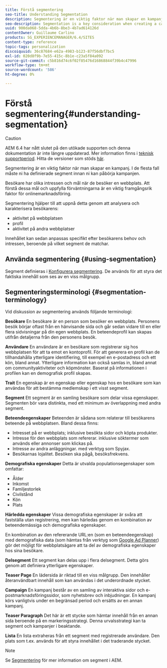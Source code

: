 ```yaml
---
title: Förstå segmentering
seo-title: Understanding Segmentation
description: Segmentering är en viktig faktor när man skapar en kampanj
seo-description: Segmentation is a key consideration when creating a campaign
uuid: 900da068-5dda-4b6b-8be3-4b7ad614126d
contentOwner: Guillaume Carlino
products: SG_EXPERIENCEMANAGER/6.4/SITES
content-type: reference
topic-tags: personalization
discoiquuid: 36c87684-e62a-4983-b123-87f56dbf7bc5
exl-id: 020d8f9b-7e55-415c-8b1e-c23a5f84a092
source-git-commit: c5b816d74c6f02f85476d16868844f39b4c47996
workflow-type: tm+mt
source-wordcount: '586'
ht-degree: 0%

---
```


# Förstå segmentering{#understanding-segmentation}

>[!CAUTION]
>
>AEM 6.4 har nått slutet på den utökade supporten och denna dokumentation är inte längre uppdaterad. Mer information finns i [teknisk supportperiod](https://helpx.adobe.com/support/programs/eol-matrix.html). Hitta de versioner som stöds [här](https://experienceleague.adobe.com/docs/).

Segmentering är en viktig faktor när man skapar en kampanj. I de flesta fall måste ni ha definierade segment innan ni kan påbörja kampanjen.

Besökare har olika intressen och mål när de besöker en webbplats. Att förstå dessa mål och uppfylla förväntningarna är en viktig framgångsrik faktor för onlinemarknadsföring.

Segmentering hjälper till att uppnå detta genom att analysera och karakterisera besökarens:

* aktivitet på webbplatsen
* profil
* aktivitet på andra webbplatser

Innehållet kan sedan anpassas specifikt efter besökarens behov och intressen, beroende på vilket segment de matchar.

## Använda segmentering {#using-segmentation}

Segment definieras i [Konfigurera segmentering](/help/sites-administering/campaign-segmentation.md). De används för att styra det faktiska innehåll som ses av en viss målgrupp.

## Segmenteringsterminologi {#segmentation-terminology}

Vid diskussion av segmentering används följande terminologi:

**Besökare** En besökare är en person som besöker en webbplats. Personens besök börjar oftast från en hänvisande sida och går sedan vidare till en eller flera sidvisningar på din egen webbplats. En beteendeprofil kan skapas utifrån detaljerna från den personens besök.

**Användare** En användare är en besökare som registrerar sig hos webbplatsen för att ta emot en kontoprofil. För att generera en profil kan de tillhandahålla ytterligare identifiering, till exempel en e-postadress och ett kön, bland annat. Ytterligare information kan också samlas in, bland annat om communityaktiviteter och köpmönster. Baserat på informationen i profilen kan en demografisk profil skapas.

**Trait** En egenskap är en egenskap eller egenskap hos en besökare som kan användas för att bestämma medlemskap i ett visst segment.

**Segment** Ett segment är en samling besökare som delar vissa egenskaper. Segmenten bör vara distinkta, med ett minimum av överlappning med andra segment.

**Beteendeegenskaper** Beteenden är sådana som relaterar till besökarens beteende på webbplatsen. Bland dessa finns:

* Intresset på er webbplats; inklusive besökta sidor och köpta produkter.
* Intresse för den webbplats som refererar. inklusive söktermer som används eller annonser som klickas på.
* Intresse av andra anläggningar. med verktyg som Spyjax.
* Besökarnas lojalitet. Besöken ska pågå, besöksfrekvens.

**Demografiska egenskaper** Detta är utvalda populationsegenskaper som omfattar:

* Ålder
* Inkomst
* Familjestorlek
* Civilstånd
* Kön
* Plats

**Härledda egenskaper** Vissa demografiska egenskaper är svåra att fastställa utan registrering, men kan härledas genom en kombination av beteendemässiga och demografiska egenskaper.

En kombination av den refererande URL:en (som en beteendeegenskap) med demografiska data (som hämtas från verktyg som [Google Ad Planner](https://www.google.com/adplanner/)) gör det möjligt för webbplatsägare att ta del av demografiska egenskaper hos sina besökare.

**Delsegment** Ett segment kan delas upp i flera delsegment. Detta görs genom att definiera ytterligare egenskaper.

**Teaser Page** En lädersida är riktad till en viss målgrupp. Den innehåller återanvändbart innehåll som kan användas i det underordnade stycket.

**Campaign** En kampanj består av en samling av interaktiva sidor och e-postmarknadsföringssidor, som nyhetsbrev och inbjudningar. En kampanj körs vanligtvis under en begränsad period och ersätts av en annan kampanj.

**Teaser Paragraph** Det här är ett stycke som hämtar innehåll från en annan sida beroende på en markeringsstrategi. Denna urvalsstrategi kan ta segment och kampanjer i beaktande.

**Lista** En lista extraheras från ett segment med registrerade användare. Den plats som t.ex. används för att styra innehållet i det traderande stycket.

>[!NOTE]
>
>Se [Segmentering](/help/sites-administering/campaign-segmentation.md) för mer information om segment i AEM.
